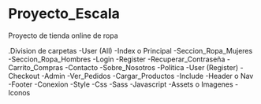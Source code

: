 # Proyecto_Escala
Proyecto de tienda online de ropa

.Division de carpetas
    -User (All)
        -Index o Principal
        -Seccion_Ropa_Mujeres
        -Seccion_Ropa_Hombres
        -Login
        -Register
        -Recuperar_Contraseña
        -Carrito_Compras
        -Contacto
        -Sobre_Nosotros
        -Politica
    -User (Register)
        -Checkout
    -Admin
        -Ver_Pedidos
        -Cargar_Productos
    -Include
        -Header o Nav
        -Footer
        -Conexion
    -Style
        -Css
        -Sass
    -Javascript
    -Assets o Imagenes
    -Iconos
